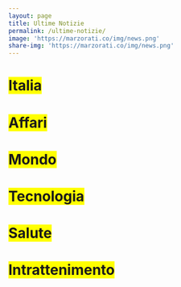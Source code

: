 ```yaml
---
layout: page
title: Ultime Notizie
permalink: /ultime-notizie/
image: 'https://marzorati.co/img/news.png'
share-img: 'https://marzorati.co/img/news.png'
---
```

<h1><span style="background-color:yellow">Italia</span></h1>
<script src="//rss.bloople.net/?url=https%3A%2F%2Fnews.google.com%2Frss%2Ftopics%2FCAAqIQgKIhtDQkFTRGdvSUwyMHZNRE55YW1vU0FtbDBLQUFQAQ%3Fhl%3Dit%26gl%3DIT%26ceid%3DIT%253Ait3DIT%2526ceid%253DIT%25253Ait&limit=10&showtitle=false&type=js"></script>
<h1><span style="background-color:yellow">Affari</span></h1>
<script src="//rss.bloople.net/?url=https%3A%2F%2Fnews.google.com%2Frss%2Ftopics%2FCAAqJggKIiBDQkFTRWdvSUwyMHZNRGx6TVdZU0FtbDBHZ0pKVkNnQVAB%3Fhl%3Dit%26gl%3DIT%26ceid%3DIT%253Ait&limit=10&showtitle=false&type=js"></script>
<h1><span style="background-color:yellow">Mondo</span></h1>
<script src="//rss.bloople.net/?url=https%3A%2F%2Fnews.google.com%2Frss%2Ftopics%2FCAAqJggKIiBDQkFTRWdvSUwyMHZNRGx1YlY4U0FtbDBHZ0pKVkNnQVAB%3Fhl%3Dit%26gl%3DIT%26ceid%3DIT%253Ait&limit=10&showtitle=false&type=js"></script>
<h1><span style="background-color:yellow">Tecnologia</span></h1>
<script src="//rss.bloople.net/?url=https%3A%2F%2Fnews.google.com%2Frss%2Ftopics%2FCAAqKAgKIiJDQkFTRXdvSkwyMHZNR1ptZHpWbUVnSnBkQm9DU1ZRb0FBUAE%3Fhl%3Dit%26gl%3DIT%26ceid%3DIT%253Ait&limit=10&showtitle=false&type=js"></script>
<h1><span style="background-color:yellow">Salute</span></h1>
<script src="//rss.bloople.net/?url=https%3A%2F%2Fnews.google.com%2Frss%2Ftopics%2FCAAqIQgKIhtDQkFTRGdvSUwyMHZNR3QwTlRFU0FtbDBLQUFQAQ%3Fhl%3Dit%26gl%3DIT%26ceid%3DIT%253Ait&limit=10&showtitle=false&type=js"></script>
<h1><span style="background-color:yellow">Intrattenimento</span></h1>
<script src="//rss.bloople.net/?url=https%3A%2F%2Fnews.google.com%2Frss%2Ftopics%2FCAAqJggKIiBDQkFTRWdvSUwyMHZNREpxYW5RU0FtbDBHZ0pKVkNnQVAB%3Fhl%3Dit%26gl%3DIT%26ceid%3DIT%253Ait&limit=10&showtitle=false&type=js"></script>


<!--
<script src="//rss.bloople.net/?url=https%3A%2F%2Fwww.ansa.it%2Fsito%2Fnotizie%2Ftopnews%2Ftopnews_rss.xml&showtitle=false&type=js"></script>

<h1><span style="background-color:yellow">Altre Notizie</span></h1>

<script src="//rss.bloople.net/?url=https%3A%2F%2Fwww.ansa.it%2Fsito%2Fansait_rss.xml&showtitle=false&type=js"></script>

<h1><span style="background-color:yellow">Tecnologia</span></h1>

<script src="//rss.bloople.net/?url=https%3A%2F%2Fwww.ansa.it%2Fsito%2Fnotizie%2Ftecnologia%2Ftecnologia_rss.xml&showtitle=false&type=js"></script> -->